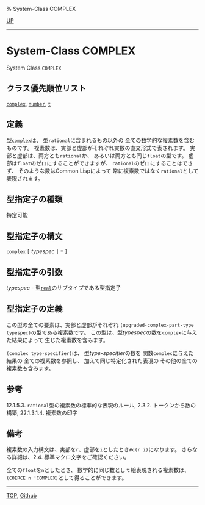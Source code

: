 % System-Class COMPLEX

[UP](12.2.html)  

---

# System-Class **COMPLEX**


System Class `COMPLEX`


## クラス優先順位リスト

[`complex`](12.2.complex-system-class.html),
[`number`](12.2.number.html),
[`t`](4.4.t-system-class.html)


## 定義

型[`complex`](12.2.complex-system-class.html)は、
型`rational`に含まれるもの以外の
全ての数学的な複素数を含むものです。
複素数は、実部と虚部がそれぞれ実数の直交形式で表されます。
実部と虚部は、両方とも`rational`か、
あるいは両方とも同じ`float`の型です。
虚部は`float`のゼロにすることができますが、
`rational`のゼロにすることはできず、
そのような数はCommon Lispによって
常に複素数ではなく`rational`として表現されます。


## 型指定子の種類


特定可能


## 型指定子の構文

`complex` `[` *typespec* `|` `*` `]`


## 型指定子の引数

*typespec* - 型[`real`](12.2.real.html)のサブタイプである型指定子  


## 型指定子の定義

この型の全ての要素は、実部と虚部がそれぞれ
`(upgraded-complex-part-type typespec)`の型である複素数です。
この型は、型*typespec*の数を`complex`に与えた結果によって
生じた複素数を含みます。

`(complex type-specifier)`は、
型*type-specifier*の数を
関数`complex`に与えた結果の
全ての複素数を参照し、
加えて同じ特定化された表現の
その他の全ての複素数も含みます。


## 参考

12.1.5.3. `rational`型の複素数の標準的な表現のルール,
2.3.2. トークンから数の構築,
22.1.3.1.4. 複素数の印字


## 備考

複素数の入力構文は、実部を`r`、虚部を`i`としたとき`#c(r i)`になります。
さらなる詳細は、2.4. 標準マクロ文字をご確認ください。

全ての`float`を`n`としたとき、
数学的に同じ数としｔ絵表現される複素数は、
`(COERCE n 'COMPLEX)`として得ることができます。


---
[TOP](index.html),  [Github](https://github.com/nptcl/npt-japanese)

